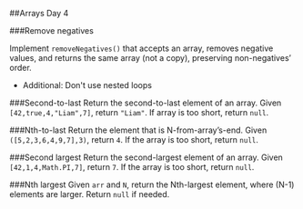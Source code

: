 ##Arrays Day 4


###Remove negatives

Implement `removeNegatives()` that accepts an array, removes negative values, and returns the same array (not a copy), preserving non-negatives’ order.
* Additional: Don't use nested loops

###Second-to-last
Return the second-to-last element of an array. Given `[42,true,4,"Liam",7]`, return `"Liam"`. If array is too short, return `null`.

###Nth-to-last
Return the element that is N-from-array’s-end. Given `([5,2,3,6,4,9,7],3)`, return `4`. If the array is too short, return `null`.

###Second largest
Return the second-largest element of an array. Given `[42,1,4,Math.PI,7]`, return `7`. If the array is too short, return `null`.

###Nth largest
Given `arr` and `N`, return the Nth-largest element, where (N-1) elements are larger. Return `null` if needed.
